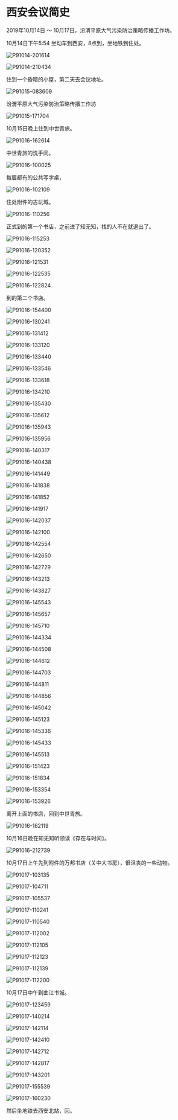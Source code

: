 # 西安会议简史

2019年10月14日 ～ 10月17日，汾渭平原大气污染防治策略传播工作坊。

10月14日下午5:54 坐动车到西安，8点到，坐地铁到住处。

![P91014-201614](img/P91014-201614.jpg)

![P91014-210434](img/P91014-210434.jpg)

住到一个昏暗的小屋，第二天去会议地址。

![P91015-083609](img/P91015-083609.jpg)

汾渭平原大气污染防治策略传播工作坊

![P91015-171704](img/P91015-171704.jpg)

10月15日晚上住到中世青旅。

![P91016-162614](img/P91016-162614.jpg)

中世青旅的洗手间。

![P91016-100025](img/P91016-100025.jpg)

每层都有的公共写字桌，

![P91016-102109](img/P91016-102109.jpg)

住处附件的古玩城。

![P91016-110256](img/P91016-110256.jpg)

正式到的第一个书店，之前进了知无知，找的人不在就退出了。

![P91016-115253](img/P91016-115253.jpg)

![P91016-120352](img/P91016-120352.jpg)

![P91016-121531](img/P91016-121531.jpg)

![P91016-122535](img/P91016-122535.jpg)

![P91016-122824](img/P91016-122824.jpg)

到的第二个书店。

![P91016-154400](img/P91016-154400.jpg)

![P91016-130241](img/P91016-130241.jpg)

![P91016-131412](img/P91016-131412.jpg)

![P91016-133120](img/P91016-133120.jpg)

![P91016-133440](img/P91016-133440.jpg)

![P91016-133546](img/P91016-133546.jpg)

![P91016-133618](img/P91016-133618.jpg)

![P91016-134210](img/P91016-134210.jpg)

![P91016-135430](img/P91016-135430.jpg)

![P91016-135612](img/P91016-135612.jpg)

![P91016-135943](img/P91016-135943.jpg)

![P91016-135956](img/P91016-135956.jpg)

![P91016-140317](img/P91016-140317.jpg)

![P91016-140438](img/P91016-140438.jpg)

![P91016-141449](img/P91016-141449.jpg)

![P91016-141838](img/P91016-141838.jpg)

![P91016-141852](img/P91016-141852.jpg)

![P91016-141917](img/P91016-141917.jpg)

![P91016-142037](img/P91016-142037.jpg)

![P91016-142100](img/P91016-142100.jpg)

![P91016-142554](img/P91016-142554.jpg)

![P91016-142650](img/P91016-142650.jpg)

![P91016-142729](img/P91016-142729.jpg)

![P91016-143213](img/P91016-143213.jpg)

![P91016-143827](img/P91016-143827.jpg)

![P91016-145543](img/P91016-145543.jpg)

![P91016-145657](img/P91016-145657.jpg)

![P91016-145710](img/P91016-145710.jpg)

![P91016-144334](img/P91016-144334.jpg)

![P91016-144508](img/P91016-144508.jpg)

![P91016-144612](img/P91016-144612.jpg)

![P91016-144703](img/P91016-144703.jpg)

![P91016-144811](img/P91016-144811.jpg)

![P91016-144856](img/P91016-144856.jpg)

![P91016-145042](img/P91016-145042.jpg)

![P91016-145123](img/P91016-145123.jpg)

![P91016-145336](img/P91016-145336.jpg)

![P91016-145433](img/P91016-145433.jpg)

![P91016-145513](img/P91016-145513.jpg)

![P91016-151423](img/P91016-151423.jpg)

![P91016-151834](img/P91016-151834.jpg)

![P91016-153354](img/P91016-153354.jpg)

![P91016-153926](img/P91016-153926.jpg)

离开上面的书店，回到中世青旅。

![P91016-162119](img/P91016-162119.jpg)

10月16日晚在知无知听领读《存在与时间》。

![P91016-212739](img/P91016-212739.jpg)

10月17日上午先到附件的万邦书店（关中大书房），很沮丧的一些动物。

![P91017-103135](img/P91017-103135.jpg)

![P91017-104711](img/P91017-104711.jpg)

![P91017-105537](img/P91017-105537.jpg)

![P91017-110241](img/P91017-110241.jpg)

![P91017-110540](img/P91017-110540.jpg)

![P91017-112002](img/P91017-112002.jpg)

![P91017-112105](img/P91017-112105.jpg)

![P91017-112123](img/P91017-112123.jpg)



![P91017-112139](img/P91017-112139.jpg)

![P91017-112200](img/P91017-112200.jpg)

10月17日中午到曲江书城。

![P91017-123459](img/P91017-123459.jpg)

![P91017-140214](img/P91017-140214.jpg)

![P91017-142114](img/P91017-142114.jpg)

![P91017-142410](img/P91017-142410.jpg)

![P91017-142712](img/P91017-142712.jpg)

![P91017-142817](img/P91017-142817.jpg)

![P91017-143201](img/P91017-143201.jpg)

![P91017-155539](img/P91017-155539.jpg)

![P91017-160230](img/P91017-160230.jpg)

然后坐地铁去西安北站，回。
